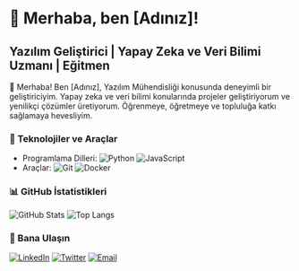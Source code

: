 # 👋 Merhaba, ben [Adınız]! 
## Yazılım Geliştirici | Yapay Zeka ve Veri Bilimi Uzmanı | Eğitmen

👋 Merhaba! Ben [Adınız], Yazılım Mühendisliği konusunda deneyimli bir geliştiriciyim. Yapay zeka ve veri bilimi konularında projeler geliştiriyorum ve yenilikçi çözümler üretiyorum. Öğrenmeye, öğretmeye ve topluluğa katkı sağlamaya hevesliyim.

### 🔧 Teknolojiler ve Araçlar
- Programlama Dilleri: ![Python](https://img.shields.io/badge/-Python-333333?style=flat&logo=python) ![JavaScript](https://img.shields.io/badge/-JavaScript-333333?style=flat&logo=javascript) 
- Araçlar: ![Git](https://img.shields.io/badge/-Git-333333?style=flat&logo=git) ![Docker](https://img.shields.io/badge/-Docker-333333?style=flat&logo=docker) 

### 📊 GitHub İstatistikleri
![GitHub Stats](https://github-readme-stats.vercel.app/api?username=HyperPixelv1&show_icons=true&theme=radical)
![Top Langs](https://github-readme-stats.vercel.app/api/top-langs/?username=HyperPixelv1&layout=compact&theme=radical)

### 💬 Bana Ulaşın
[![LinkedIn](https://img.shields.io/badge/-LinkedIn-0077B5?style=flat&logo=linkedin&logoColor=white)](https://tr.linkedin.com/in/furkan-ya%C4%9F%C4%B1z-kur%C5%9Funlu-153b8a251)
[![Twitter](https://img.shields.io/badge/-Twitter-1DA1F2?style=flat&logo=twitter&logoColor=white)](https://twitter.com/username)
[![Email](https://img.shields.io/badge/-Email-D14836?style=flat&logo=gmail&logoColor=white)](mailto:your.email@example.com)
